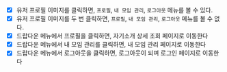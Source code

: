 - [x] 유저 프로필 이미지를 클릭하면, `프로필`, `내 모임 관리`, `로그아웃` 메뉴를 볼 수 있다.
- [x] 유저 프로필 이미지를 두 번 클릭하면, `프로필`, `내 모임 관리`, `로그아웃` 메뉴를 볼 수 없다.
- [x] 드랍다운 메뉴에서 프로필을 클릭하면, 자기소개 상세 조회 페이지로 이동한다
- [x] 드랍다운 메뉴에서 내 모임 관리를 클릭하면, 내 모임 관리 페이지로 이동한다
- [x] 드랍다운 메뉴에서 로그아웃을 클릭하면, 로그아웃이 되며 로그인 페이지로 이동한다

